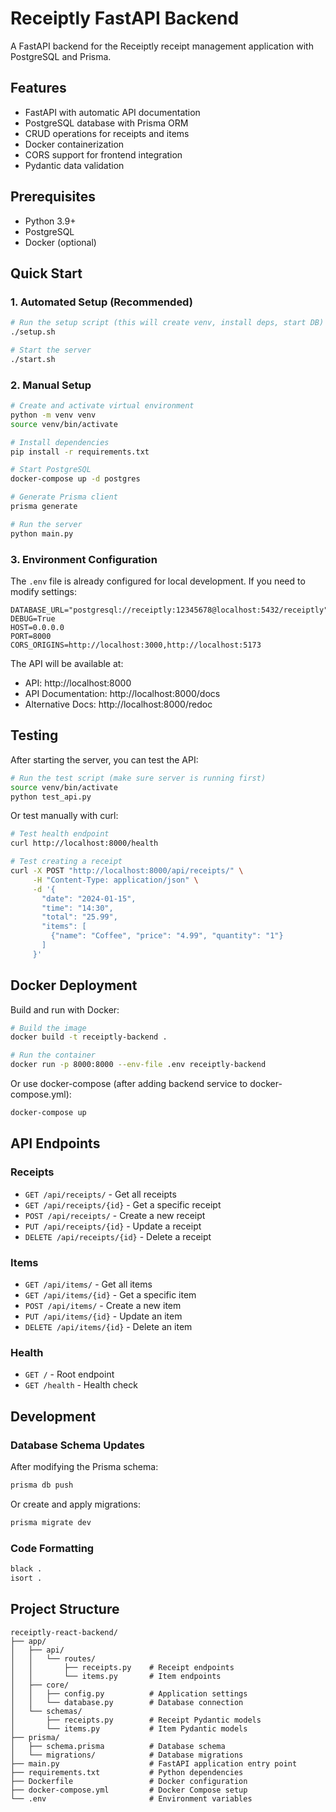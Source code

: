 # Receiptly FastAPI Backend

A FastAPI backend for the Receiptly receipt management application with PostgreSQL and Prisma.

## Features

- FastAPI with automatic API documentation
- PostgreSQL database with Prisma ORM
- CRUD operations for receipts and items
- Docker containerization
- CORS support for frontend integration
- Pydantic data validation

## Prerequisites

- Python 3.9+
- PostgreSQL
- Docker (optional)

## Quick Start

### 1. Automated Setup (Recommended)

```bash
# Run the setup script (this will create venv, install deps, start DB)
./setup.sh

# Start the server
./start.sh
```

### 2. Manual Setup

```bash
# Create and activate virtual environment
python -m venv venv
source venv/bin/activate

# Install dependencies
pip install -r requirements.txt

# Start PostgreSQL
docker-compose up -d postgres

# Generate Prisma client
prisma generate

# Run the server
python main.py
```

### 3. Environment Configuration

The `.env` file is already configured for local development. If you need to modify settings:

```env
DATABASE_URL="postgresql://receiptly:12345678@localhost:5432/receiptly"
DEBUG=True
HOST=0.0.0.0
PORT=8000
CORS_ORIGINS=http://localhost:3000,http://localhost:5173
```

The API will be available at:
- API: http://localhost:8000
- API Documentation: http://localhost:8000/docs
- Alternative Docs: http://localhost:8000/redoc

## Testing

After starting the server, you can test the API:

```bash
# Run the test script (make sure server is running first)
source venv/bin/activate
python test_api.py
```

Or test manually with curl:

```bash
# Test health endpoint
curl http://localhost:8000/health

# Test creating a receipt
curl -X POST "http://localhost:8000/api/receipts/" \
     -H "Content-Type: application/json" \
     -d '{
       "date": "2024-01-15",
       "time": "14:30",
       "total": "25.99",
       "items": [
         {"name": "Coffee", "price": "4.99", "quantity": "1"}
       ]
     }'
```

## Docker Deployment

Build and run with Docker:

```bash
# Build the image
docker build -t receiptly-backend .

# Run the container
docker run -p 8000:8000 --env-file .env receiptly-backend
```

Or use docker-compose (after adding backend service to docker-compose.yml):

```bash
docker-compose up
```

## API Endpoints

### Receipts

- `GET /api/receipts/` - Get all receipts
- `GET /api/receipts/{id}` - Get a specific receipt
- `POST /api/receipts/` - Create a new receipt
- `PUT /api/receipts/{id}` - Update a receipt
- `DELETE /api/receipts/{id}` - Delete a receipt

### Items

- `GET /api/items/` - Get all items
- `GET /api/items/{id}` - Get a specific item
- `POST /api/items/` - Create a new item
- `PUT /api/items/{id}` - Update an item
- `DELETE /api/items/{id}` - Delete an item

### Health

- `GET /` - Root endpoint
- `GET /health` - Health check

## Development

### Database Schema Updates

After modifying the Prisma schema:

```bash
prisma db push
```

Or create and apply migrations:

```bash
prisma migrate dev
```

### Code Formatting

```bash
black .
isort .
```

## Project Structure

```
receiptly-react-backend/
├── app/
│   ├── api/
│   │   └── routes/
│   │       ├── receipts.py    # Receipt endpoints
│   │       └── items.py       # Item endpoints
│   ├── core/
│   │   ├── config.py          # Application settings
│   │   └── database.py        # Database connection
│   └── schemas/
│       ├── receipts.py        # Receipt Pydantic models
│       └── items.py           # Item Pydantic models
├── prisma/
│   ├── schema.prisma          # Database schema
│   └── migrations/            # Database migrations
├── main.py                    # FastAPI application entry point
├── requirements.txt           # Python dependencies
├── Dockerfile                 # Docker configuration
├── docker-compose.yml         # Docker Compose setup
└── .env                       # Environment variables
```
